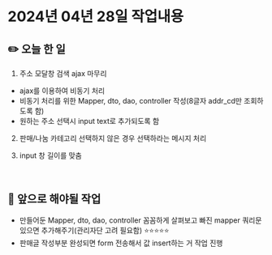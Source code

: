 # 2024년 04년 28일 작업내용

## :pencil2: 오늘 한 일
1. 주소 모달창 검색 ajax 마무리
- ajax를 이용하여 비동기 처리
- 비동기 처리를 위한 Mapper, dto, dao, controller 작성(8글자 addr_cd만 조회하도록 함)
- 원하는 주소 선택시 input text로 추가되도록 함

2. 판매/나눔 카테고리 선택하지 않은 경우 선택하라는 메시지 처리

3. input 창 길이를 맞춤

<br>

## :cherries: 앞으로 해야될 작업

- 만들어둔 Mapper, dto, dao, controller 꼼꼼하게 살펴보고 빠진 mapper 쿼리문 있으면 추가해주기(관리자단 고려 필요함) :star::star::star::star::star:
- 판매글 작성부분 완성되면 form 전송해서 값 insert하는 거 작업 진행
